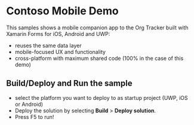 # Contoso Mobile Demo

This samples shows a mobile companion app to the Org Tracker built with Xamarin Forms for iOS, Android and UWP:
- reuses the same data layer
- mobile-focused UX and functionality
- cross-platform with maximum shared code (100% in the case of this demo)

Build/Deploy and Run the sample
-------------------------------
 - select the platform you want to deploy to as startup project (UWP, iOS or Android)
 - Deploy the solution by selecting **Build** \> **Deploy solution**.
 - Press F5 to run!




